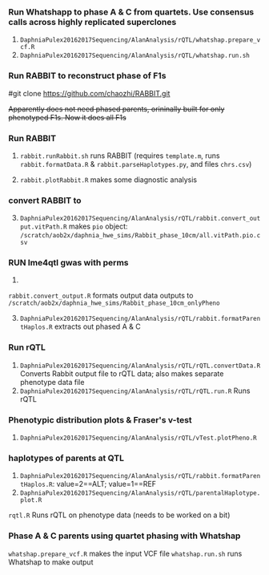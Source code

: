 ### Run Whatshapp to phase A & C from quartets. Use consensus calls across highly replicated superclones
  1. `DaphniaPulex20162017Sequencing/AlanAnalysis/rQTL/whatshap.prepare_vcf.R`
  2. `DaphniaPulex20162017Sequencing/AlanAnalysis/rQTL/whatshap.run.sh`

### Run RABBIT to reconstruct phase of F1s
  #git clone https://github.com/chaozhi/RABBIT.git

  ~~Apparently does not need phased parents, orininally built for only phenotyped F1s. Now it does all F1s~~

  ### Run RABBIT
  1. `rabbit.runRabbit.sh` runs RABBIT
      (requires `template.m`, runs `rabbit.formatData.R` & `rabbit.parseHaplotypes.py`, and files `chrs.csv`)

  2. `rabbit.plotRabbit.R` makes some diagnostic analysis

  ### convert RABBIT to
  3. `DaphniaPulex20162017Sequencing/AlanAnalysis/rQTL/rabbit.convert_output.vitPath.R` makes `pio` object:
    `/scratch/aob2x/daphnia_hwe_sims/Rabbit_phase_10cm/all.vitPath.pio.csv`

### RUN lme4qtl gwas with perms
  1. 


  `rabbit.convert_output.R` formats output data
    outputs to `/scratch/aob2x/daphnia_hwe_sims/Rabbit_phase_10cm_onlyPheno`

  3. `DaphniaPulex20162017Sequencing/AlanAnalysis/rQTL/rabbit.formatParentHaplos.R` extracts out phased A & C

### Run rQTL
  1. `DaphniaPulex20162017Sequencing/AlanAnalysis/rQTL/rQTL.convertData.R` Converts Rabbit output file to rQTL data; also makes separate phenotype data file
  2. `DaphniaPulex20162017Sequencing/AlanAnalysis/rQTL/rQTL.run.R` Runs rQTL

### Phenotypic distribution plots & Fraser's v-test
  1. `DaphniaPulex20162017Sequencing/AlanAnalysis/rQTL/vTest.plotPheno.R`

### haplotypes of parents at QTL
  1. `DaphniaPulex20162017Sequencing/AlanAnalysis/rQTL/rabbit.formatParentHaplos.R`: value=2==ALT; value=1==REF
  2. `DaphniaPulex20162017Sequencing/AlanAnalysis/rQTL/parentalHaplotype.plot.R`








`rqtl.R` Runs rQTL on phenotype data (needs to be worked on a bit)













### Phase A & C parents using quartet phasing with Whatshap
`whatshap.prepare_vcf.R` makes the input VCF file
`whatshap.run.sh` runs Whatshap to make output
